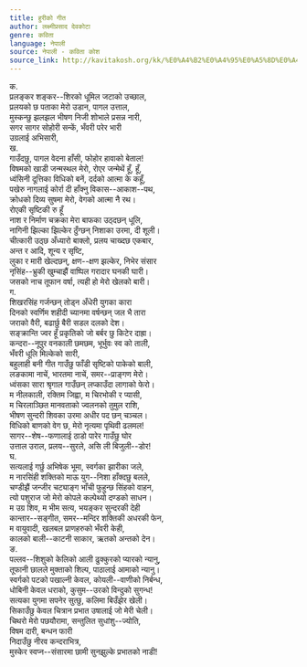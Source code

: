 ```yaml
---
title: हुरीको गीत
author: लक्ष्मीप्रसाद देवकोटा
genre: कविता
language: नेपाली
source: नेपाली - कविता कोश
source_link: http://kavitakosh.org/kk/%E0%A4%B2%E0%A4%95%E0%A5%8D%E0%A4%B7%E0%A5%8D%E0%A4%AE%E0%A5%80%E0%A4%AA%E0%A5%8D%E0%A4%B0%E0%A4%B8%E0%A4%BE%E0%A4%A6_%E0%A4%A6%E0%A5%87%E0%A4%B5%E0%A4%95%E0%A5%8B%E0%A4%9F%E0%A4%BE
---
```


क.  
प्रलङ्कर शङ्कर--शिरको धूमिल जटाको उच्छाल,  
प्रलयको छ पताका मेरो उडान, पागल उत्ताल,  
मुस्कन्छु झलझल भीषण निजी शोभाले प्रसन्न नारी,  
सगर सागर सोहोरी सन्कें, भँवरी परेर भारी  
उग्रलाई अभिसारी,  
ख.  
गाउँदछु, पागल वेदना हाँसी, फोहोर हावाको बेताल!  
विषमको खाडी जन्मस्थल मेरो, रोएर जन्मेथें हूँ, हूँ,  
ध्वंसिनी दूत्तिका विधिको बनें, दर्दको आत्मा के कहूँ,  
पखेरु नागलाई कोर्रा दी हाँक्नु विकास--आकाश--पथ,  
क्रोधको दिव्य सुषमा मेरो, वेगको आत्मा नै रथ।  
रोएकी सृष्टिकी रु हूँ  
नाश र निर्माण चक्रका मेरा बाफका उठ्दछन् धूलि,  
नागिनी झिल्का झिल्केर ठुँग्छन् निशाका उरमा, दी शूली।  
चीत्कारी उठ्छ अँध्यारो बाक्लो, प्रलय चाख्दछ एकबार,  
अन्त र आदि, शून्य र सृष्टि,  
लुका र मारी खेल्दछन्, क्षण--क्षण झल्केर, निभेर संसार  
नृसिंह--भ्रुकी खुम्चाझैं वाष्पिल गरादार घनकी घारी।  
जसको नाच तूफान वर्षा, त्यही हो मेरो खेलको बारी।  
ग.  
शिखरसिंह गर्जन्छन् तोड्न अँधेरी युगका कारा  
दिनको स्वर्णिम शहीदी च्यानमा वर्षन्छन् जल भै तारा  
जराको वैरी, बढार्छु बैरी सडल दलको देश।  
सङ्क्रान्ति ज्वर हूँ प्रकृतिको जो बर्बर छु किटेर दाह्रा।  
कन्दरा--नूपुर वनकाली छमछम, भूर्भुवः स्व को ताली,  
भँवरी धूलि मिल्केको सारी,  
बहुलाही बनी गीत गाउँछु फाँडी सृष्टिको पाकेको बाली,  
लङकामा नाचें, भारतमा नाचें, समर--प्राङ्गण मेरो।  
ध्वंसका सारा श्रृगाल गाउँछन् लप्काउँदा लागाको फेरो।  
म नीलकाली, रक्तिम जिह्वा, म चिरभोकी र प्यासी,  
म चिरलाञ्छित मानवताको ज्वलनको तुमुल राशि,  
भीषण सुन्दरी शिवका उरमा अधीर पद छन् चञ्चल।  
विधिको बाणको वेग छ, मेरो नृत्यमा पृथिवी ढलमल!  
सागर--शेष--फणालाई ठाडो पारेर गाउँछु घोर  
उत्ताल उराल, प्रलय--सुरले, असि ली बिजुली--डोर!  
घ.  
सत्यलाई गर्छु अभिषेक भूमा, स्वर्गका झारीका जले,  
म नारसिंही शक्तिको माऊ युग--निशा हाँक्दछु बलले,  
चण्डीझैं जन्जीर चट्याङ्ग भाँची फुहुन्छ सिंहको वाहन,  
त्यो पशुराज जो मेरो कोपले कल्पेथ्यो दण्डको साधन।  
म उग्र शिव, म भीम सत्य, भयङ्कर सुन्दरकी देही  
कान्तार--सङ्गीत, समर--मन्दिर शक्तिकी अधरकी फेन,  
म वायुवादी, खलबल प्राणहरुको भँवरी केही,  
कालको बाली--काटनी साकार, ऋतको अन्तको देन।  
ङ.  
पल्लव--शिशुको केलिको आली ढुक्कुरको प्यारको न्यानु,  
तूफानी छालले मुक्ताको शिल्प, पाठालाई आमाको न्यानु।  
स्वर्गको पटको पखाल्नी केवल, कोयली--वाणीको निर्बन्ध,  
धोबिनी केवल धराको, कुसुम--उरको विन्दुको सुगन्ध!  
सत्यका युगमा सपनेर सुत्छु, कलिमा बिउँझेर खेली।  
सिकाउँछु केवल चित्रान प्रभात उषालाई जो मेरी चेली।  
चिथरो मेरो पछयौरामा, सन्तुलित सुधांशु--ज्योति,  
विषम दारी, बन्धन फारी  
निदाउँछु नीरव कन्दराभित्र,  
मुस्केर स्वप्न--संसारमा छामी सुनझुल्के प्रभातको नाडी!
